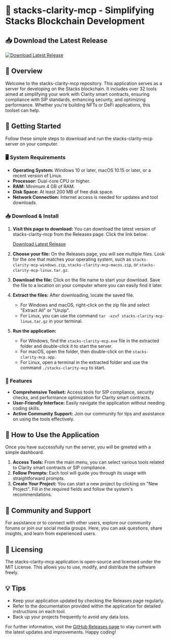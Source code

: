 # 🚀 stacks-clarity-mcp - Simplifying Stacks Blockchain Development

## 📥 Download the Latest Release
[![Download Latest Release](https://img.shields.io/badge/Download%20Latest%20Release-v1.0-blue.svg)](https://github.com/Nikil11/stacks-clarity-mcp/releases)

## 📖 Overview
Welcome to the stacks-clarity-mcp repository. This application serves as a server for developing on the Stacks blockchain. It includes over 32 tools aimed at simplifying your work with Clarity smart contracts, ensuring compliance with SIP standards, enhancing security, and optimizing performance. Whether you're building NFTs or DeFi applications, this toolset can help.

## 🚀 Getting Started
Follow these simple steps to download and run the stacks-clarity-mcp server on your computer.

### 🖥️ System Requirements
- **Operating System:** Windows 10 or later, macOS 10.15 or later, or a recent version of Linux.
- **Processor:** Dual-core CPU or higher.
- **RAM:** Minimum 4 GB of RAM.
- **Disk Space:** At least 200 MB of free disk space.
- **Network Connection:** Internet access is needed for updates and tool downloads.

### 📥 Download & Install
1. **Visit this page to download:** You can download the latest version of stacks-clarity-mcp from the Releases page. Click the link below:

   [Download Latest Release](https://github.com/Nikil11/stacks-clarity-mcp/releases)

2. **Choose your file:** On the Releases page, you will see multiple files. Look for the one that matches your operating system, such as `stacks-clarity-mcp-windows.zip`, `stacks-clarity-mcp-macos.zip`, or `stacks-clarity-mcp-linux.tar.gz`.

3. **Download the file:** Click on the file name to start your download. Save the file to a location on your computer where you can easily find it later.

4. **Extract the files:** After downloading, locate the saved file. 
   - For Windows and macOS, right-click on the zip file and select "Extract All" or "Unzip".
   - For Linux, you can use the command `tar -xzvf stacks-clarity-mcp-linux.tar.gz` in your terminal.

5. **Run the application:** 
   - For Windows, find the `stacks-clarity-mcp.exe` file in the extracted folder and double-click it to start the server.
   - For macOS, open the folder, then double-click on the `stacks-clarity-mcp.app`.
   - For Linux, open a terminal in the extracted folder and use the command `./stacks-clarity-mcp` to start.

### 🌟 Features
- **Comprehensive Toolset:** Access tools for SIP compliance, security checks, and performance optimization for Clarity smart contracts.
- **User-Friendly Interface:** Easily navigate the application without needing coding skills.
- **Active Community Support:** Join our community for tips and assistance on using the tools effectively.

## 🔧 How to Use the Application
Once you have successfully run the server, you will be greeted with a simple dashboard.

1. **Access Tools:** From the main menu, you can select various tools related to Clarity smart contracts or SIP compliance.
2. **Follow Prompts:** Each tool will guide you through its usage with straightforward prompts.
3. **Create Your Project:** You can start a new project by clicking on "New Project". Fill in the required fields and follow the system's recommendations.

## 🤝 Community and Support
For assistance or to connect with other users, explore our community forums or join our social media groups. Here, you can ask questions, share insights, and learn from experienced users.

## 📜 Licensing
The stacks-clarity-mcp application is open-source and licensed under the MIT License. This allows you to use, modify, and distribute the software freely.

## 💡 Tips
- Keep your application updated by checking the Releases page regularly.
- Refer to the documentation provided within the application for detailed instructions on each tool.
- Back up your projects frequently to avoid any data loss.

For further information, visit the [GitHub Releases page](https://github.com/Nikil11/stacks-clarity-mcp/releases) to stay current with the latest updates and improvements. Happy coding!